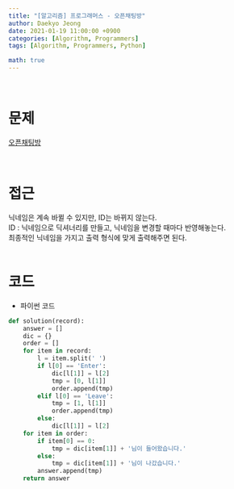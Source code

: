 ```yaml
---
title: "[알고리즘] 프로그래머스 - 오픈채팅방"
author: Daekyo Jeong
date: 2021-01-19 11:00:00 +0900
categories: [Algorithm, Programmers]
tags: [Algorithm, Programmers, Python]

math: true
---
```


<br/>

# **문제**


[오픈채팅방](https://programmers.co.kr/learn/courses/30/lessons/42888)

<br/>

# **접근**  

닉네임은 계속 바뀔 수 있지만, ID는 바뀌지 않는다.  
ID : 닉네임으로 딕셔너리를 만들고, 닉네임을 변경할 때마다 반영해놓는다.  
최종적인 닉네임을 가지고 출력 형식에 맞게 출력해주면 된다.  
<br/>

# **코드**


- 파이썬 코드   

```py
def solution(record):
    answer = []
    dic = {}
    order = []
    for item in record:
        l = item.split(' ')
        if l[0] == 'Enter':
            dic[l[1]] = l[2]
            tmp = [0, l[1]]
            order.append(tmp)
        elif l[0] == 'Leave':
            tmp = [1, l[1]]
            order.append(tmp)
        else:
            dic[l[1]] = l[2]
    for item in order:
        if item[0] == 0:
            tmp = dic[item[1]] + '님이 들어왔습니다.'
        else:
            tmp = dic[item[1]] + '님이 나갔습니다.'
        answer.append(tmp)
    return answer
```


<br/>
